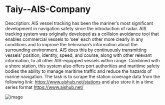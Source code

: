 # Taiy--AIS-Company
Description: AIS vessel tracking has been the mariner’s most significant development in navigation safety since the introduction of radar. AIS tracking system was originally developed as a collision avoidance tool that enables commercial vessels to ‘see’ each other more clearly in any conditions and to improve the helmsman’s information about the surrounding environment. AIS does this by continuously transmitting vessels’ position, identity, speed, and course, along with other relevant information, to all other AIS-equipped vessels within range. Combined with a shore station, this system also offers port authorities and maritime safety bodies the ability to manage maritime traffic and reduce the hazards of marine navigation.   The task is to scrape the station coverage data from the following link: https://www.aishub.net/stations and also store it in a time series format   https://www.aishub.net/ 

![image](https://github.com/shivanisriup/Taiy--AIS-Company/assets/47216897/d026b573-ab74-4ed3-a70f-5d926a017e3f)

